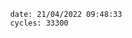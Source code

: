 

                date: 21/04/2022 09:48:33
                cycles: 33300

                         